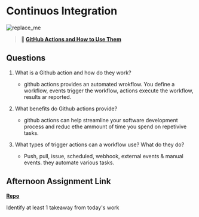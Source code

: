 # Continuos Integration

![replace_me](https://codeworks.blob.core.windows.net/public/assets/img/illustrations/placeholder.svg)

> **📖 [GitHub Actions and How to Use Them](https://codeworksacademy.com/fs-student-guide/resources/wk8-9/05-Github-Actions)**

## Questions

1. What is a Github action and how do they work?
    - github actions provides an automated wrokflow. You define a workflow, events trigger the workflow, actions execute the workflow, results ar reported.

2. What benefits do Github actions provide?
    - github actions can help streamline your software development process and reduc ethe ammount of time you spend on repetivive tasks.

3. What types of trigger actions can a workflow use? What do they do?
    - Push, pull, issue, scheduled, webhook, external events & manual events. they automate various tasks.

## Afternoon Assignment Link

**[Repo](https://github.com/HardlySalty/<ASSIGNMENT_REPO>)**

Identify at least 1 takeaway from today's work
